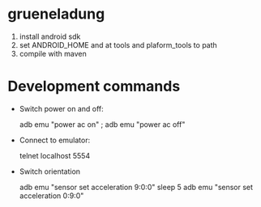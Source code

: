 grueneladung
============
1.  install android sdk
2.  set ANDROID_HOME and at tools and plaform_tools to path
3.  compile with maven

Development commands
============
*  Switch power on and off:

    adb emu "power ac on" ; adb emu "power ac off"

* Connect to emulator:
    
    telnet localhost 5554

* Switch orientation
    
    adb emu "sensor set acceleration 9:0:0" 
    sleep 5
    adb emu "sensor set acceleration 0:9:0"
